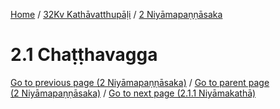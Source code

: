 
[Home](/) / [32Kv Kathāvatthupāḷi](../../32Kv.md) / [2 Niyāmapaṇṇāsaka](../2.md)

# 2.1 Chaṭṭhavagga


[Go to previous page (2 Niyāmapaṇṇāsaka)](../2.md) / [Go to parent page (2 Niyāmapaṇṇāsaka)](../2.md) / [Go to next page (2.1.1 Niyāmakathā)](2.1/2.1.1.md)


